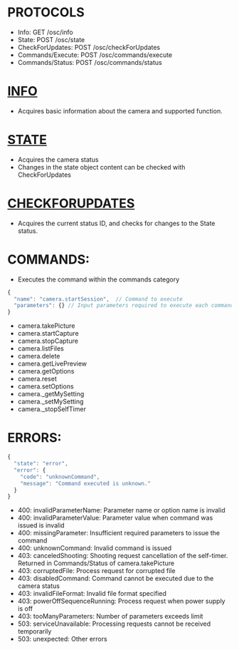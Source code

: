 # PROTOCOLS

- Info: GET /osc/info
- State: POST /osc/state
- CheckForUpdates: POST /osc/checkForUpdates
- Commands/Execute: POST /osc/commands/execute
- Commands/Status: POST /osc/commands/status

# [INFO](https://developers.theta360.com/en/docs/v2.1/api_reference/protocols/info.html)

- Acquires basic information about the camera and supported function.

# [STATE](https://developers.theta360.com/en/docs/v2.1/api_reference/protocols/state.html)

- Acquires the camera status
- Changes in the state object content can be checked with CheckForUpdates

# [CHECKFORUPDATES](https://developers.theta360.com/en/docs/v2.1/api_reference/protocols/check_for_updates.html)

- Acquires the current status ID, and checks for changes to the State status.

# COMMANDS:

- Executes the command within the commands category

```js
{
  "name": "camera.startSession",  // Command to execute
  "parameters": {} // Input parameters required to execute each command
}
```

- camera.takePicture
- camera.startCapture
- camera.stopCapture
- camera.listFiles
- camera.delete
- camera.getLivePreview
- camera.getOptions
- camera.reset
- camera.setOptions
- camera._getMySetting
- camera._setMySetting
- camera._stopSelfTimer

# ERRORS:

```js
{
  "state": "error",
  "error": {
    "code": "unknownCommand",
    "message": "Command executed is unknown."
  }
}
```

- 400: invalidParameterName: Parameter name or option name is invalid
- 400: invalidParameterValue: Parameter value when command was issued is invalid
- 400: missingParameter: Insufficient required parameters to issue the command
- 400: unknownCommand: Invalid command is issued
- 403: canceledShooting: Shooting request cancellation of the self-timer. Returned in Commands/Status of camera.takePicture
- 403: corruptedFile: Process request for corrupted file
- 403: disabledCommand: Command cannot be executed due to the camera status
- 403: invalidFileFormat: Invalid file format specified
- 403: powerOffSequenceRunning: Process request when power supply is off
- 403: tooManyParameters: Number of parameters exceeds limit
- 503: serviceUnavailable: Processing requests cannot be received temporarily
- 503: unexpected: Other errors
